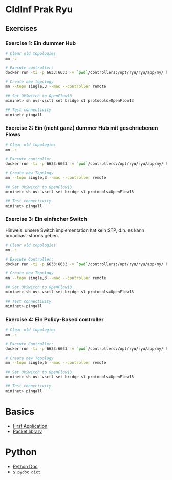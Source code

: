 # CldInf Prak Ryu

## Exercises

### Exercise 1: Ein dummer Hub
```bash
# Clear old topologies
mn -c

# Execute controller:
docker run -ti -p 6633:6633 -v `pwd`/controllers:/opt/ryu/ryu/app/my/ hsrnetwork/ryu ryu-manager --verbose ryu/app/my/hub.py
```

```bash
# Create new topology
mn --topo single,3 --mac --controller remote

## Set OVSwitch to OpenFlow13
mininet> sh ovs-vsctl set bridge s1 protocols=OpenFlow13

## Test connectivity
mininet> pingall
```

### Exercise 2: Ein (nicht ganz) dummer Hub mit geschriebenen Flows
```bash
# Clear old topologies
mn -c

# Execute controller
docker run -ti -p 6633:6633 -v `pwd`/controllers:/opt/ryu/ryu/app/my/ hsrnetwork/ryu ryu-manager --verbose ryu/app/my/hub_flow.py
```

```bash
# Create new Topology
mn --topo single,3 --mac --controller remote

## Set OVSwitch to OpenFlow13
mininet> sh ovs-vsctl set bridge s1 protocols=OpenFlow13

## Test connectivity
mininet> pingall
```

### Exercise 3: Ein einfacher Switch
Hinweis: unsere Switch implementation hat kein STP, d.h. es kann broadcast-storms geben.

```bash
# Clear old topologies
mn -c

# Execute Controller:
docker run -ti -p 6633:6633 -v `pwd`/controllers:/opt/ryu/ryu/app/my/ hsrnetwork/ryu ryu-manager --verbose ryu/app/my/switch.py
```

```bash
# Create new Topology
mn --topo single,3 --mac --controller remote

## Set OVSwitch to OpenFlow13
mininet> sh ovs-vsctl set bridge s1 protocols=OpenFlow13

## Test connectivity
mininet> pingall
```

### Exercise 4: Ein Policy-Based controller
```bash
# Clear old topologies
mn -c

# Execute Controller:
docker run -ti -p 6633:6633 -v `pwd`/controllers:/opt/ryu/ryu/app/my/ hsrnetwork/ryu ryu-manager --verbose ryu/app/my/policy_based_controller.py
```

```bash
# Create new Topology
mn --topo single,6 --mac --controller remote

## Set OVSwitch to OpenFlow13
mininet> sh ovs-vsctl set bridge s1 protocols=OpenFlow13

## Test connectivity
mininet> pingall
```


# Basics
- [First Application](https://ryu.readthedocs.io/en/latest/writing_ryu_app.html)
- [Packet library](https://ryu.readthedocs.io/en/latest/library_packet.html)

# Python
- [Python Doc](https://docs.python.org/3/tutorial/)
- `$ pydoc dict`
